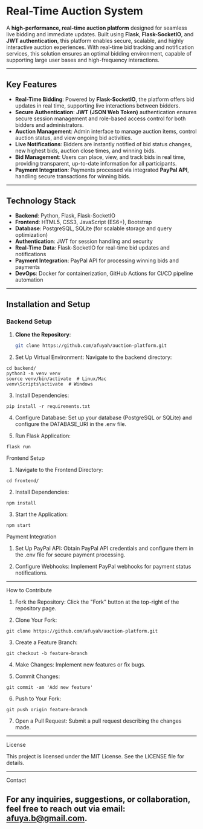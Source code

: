 # Real-Time Auction System

A **high-performance, real-time auction platform** designed for seamless live bidding and immediate updates. Built using **Flask**, **Flask-SocketIO**, and **JWT authentication**, this platform enables secure, scalable, and highly interactive auction experiences. With real-time bid tracking and notification services, this solution ensures an optimal bidding environment, capable of supporting large user bases and high-frequency interactions.

---

## Key Features

- **Real-Time Bidding**: Powered by **Flask-SocketIO**, the platform offers bid updates in real time, supporting live interactions between bidders.
- **Secure Authentication**: **JWT (JSON Web Token)** authentication ensures secure session management and role-based access control for both bidders and administrators.
- **Auction Management**: Admin interface to manage auction items, control auction status, and view ongoing bid activities.
- **Live Notifications**: Bidders are instantly notified of bid status changes, new highest bids, auction close times, and winning bids.
- **Bid Management**: Users can place, view, and track bids in real time, providing transparent, up-to-date information for all participants.
- **Payment Integration**: Payments processed via integrated **PayPal API**, handling secure transactions for winning bids.

---

## Technology Stack

- **Backend**: Python, Flask, Flask-SocketIO
- **Frontend**: HTML5, CSS3, JavaScript (ES6+), Bootstrap
- **Database**: PostgreSQL, SQLite (for scalable storage and query optimization)
- **Authentication**: JWT for session handling and security
- **Real-Time Data**: Flask-SocketIO for real-time bid updates and notifications
- **Payment Integration**: PayPal API for processing winning bids and payments
- **DevOps**: Docker for containerization, GitHub Actions for CI/CD pipeline automation

---

## Installation and Setup

### Backend Setup

1. **Clone the Repository**:  
   ```bash
   git clone https://github.com/afuyah/auction-platform.git

2. Set Up Virtual Environment:
Navigate to the backend directory:
```
cd backend/
python3 -m venv venv
source venv/bin/activate  # Linux/Mac
venv\Scripts\activate  # Windows
```

3. Install Dependencies:
```
pip install -r requirements.txt

```
4. Configure Database:
Set up your database (PostgreSQL or SQLite) and configure the DATABASE_URI in the .env file.


5. Run Flask Application:
```
flask run
```


Frontend Setup

1. Navigate to the Frontend Directory:
```
cd frontend/
```

2. Install Dependencies:
```
npm install
```

3. Start the Application:
```
npm start

```

Payment Integration

1. Set Up PayPal API:
Obtain PayPal API credentials and configure them in the .env file for secure payment processing.


2. Configure Webhooks:
Implement PayPal webhooks for payment status notifications.




---

How to Contribute

1. Fork the Repository:
Click the "Fork" button at the top-right of the repository page.


2. Clone Your Fork:
```
git clone https://github.com/afuyah/auction-platform.git
```

3. Create a Feature Branch:
```
git checkout -b feature-branch
```

4. Make Changes:
Implement new features or fix bugs.


5. Commit Changes:
```
git commit -am 'Add new feature'
```

6. Push to Your Fork:
```
git push origin feature-branch
```

7. Open a Pull Request:
Submit a pull request describing the changes made.




---

License

This project is licensed under the MIT License. See the LICENSE file for details.


---

Contact

For any inquiries, suggestions, or collaboration, feel free to reach out via email:
afuya.b@gmail.com.
---
